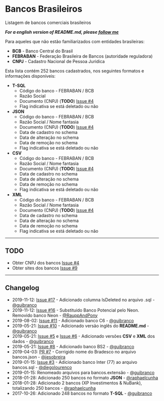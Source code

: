 # Bancos Brasileiros
Listagem de bancos comerciais brasileiros

***For a english version of README.md, please [follow me](https://github.com/guibranco/BancosBrasileiros/blob/master/README.en.md)***

Para aqueles que não estão familiarizados com entidades brasileiras:

- **BCB** - Banco Central do Brasil
- **FEBRABAN** - Federação Brasileira de Bancos (autoridade reguladora)
- **CNPJ** - Cadastro Nacional de Pessoa Juridica

Esta lista contém 252 bancos cadastrados, nos seguintes formatos e informações disponíveis:

- **T-SQL**
  - Código do banco - FEBRABAN / BCB
  - Razão Social
  - Documento (CNPJ) (**TODO**) [Issue #4](https://github.com/guibranco/BancosBrasileiros/issues/4)
  - Flag indicativa se está deletado ou não
- **JSON**
  - Código do banco - FEBRABAN / BCB
  - Razão Social / Nome fantasia
  - Documento (CNPJ) (**TODO**) [Issue #4](https://github.com/guibranco/BancosBrasileiros/issues/4)
  - Data de cadastro no schema
  - Data de alteração no schema
  - Data de remoção no schema
  - Flag indicativa se está deletado ou não
- **CSV**
  - Código do banco - FEBRABAN / BCB
  - Razão Social / Nome fantasia
  - Documento (CNPJ) (**TODO**) [Issue #4](https://github.com/guibranco/BancosBrasileiros/issues/4)
  - Data de cadastro no schema
  - Data de alteração no schema
  - Data de remoção no schema
  - Flag indicativa se está deletado ou não
- **XML**
  - Código do banco - FEBRABAN / BCB
  - Razão Social / Nome fantasia
  - Documento (CNPJ) (**TODO**) [Issue #4](https://github.com/guibranco/BancosBrasileiros/issues/4)
  - Data de cadastro no schema
  - Data de alteração no schema
  - Data de remoção no schema
  - Flag indicativa se está deletado ou não

---

## TODO

- Obter CNPJ dos bancos [Issue #4](https://github.com/guibranco/BancosBrasileiros/issues/4)
- Obter sites dos bancos [Issue #9](https://github.com/guibranco/BancosBrasileiros/issues/9)

---

## Changelog

- 2019-11-12: [Issue #17](https://github.com/guibranco/BancosBrasileiros/issues/17) - Adicionado columna IsDeleted no arquivo .sql - [@guibranco](https://github.com/guibranco)
- 2019-11-12: [Issue #16](https://github.com/guibranco/BancosBrasileiros/issues/16) - Substituido Banco Potencial pelo Neon. Removido banco Neon - [@RauppAndPony](https://github.com/RauppAndPony)
- 2019-08-02: [Issue #11](https://github.com/guibranco/BancosBrasileiros/issues/11) - Adicionado banco C6 - [@guibranco](https://github.com/guibranco)
- 2019-05-21: [Issue #10](https://github.com/guibranco/BancosBrasileiros/issues/10) - Adicionado versão inglês do **README.md** - [@guibranco](https://github.com/guibranco)
- 2019-05-21: [Issue #5](https://github.com/guibranco/BancosBrasileiros/issues/5) e [Issue #6](https://github.com/guibranco/BancosBrasileiros/issues/6) - Adicionado versões **CSV** e **XML** dos dados - [@guibranco](https://github.com/guibranco)
- 2019-05-21: [Issue #8](https://github.com/guibranco/BancosBrasileiros/issues/8) - Adicionado banco BS2 - [@guibranco](https://github.com/guibranco)
- 2019-04-03: [PR #7](https://github.com/guibranco/BancosBrasileiros/pull/7) - Corrigido nome do Bradesco no arquivo bancos.json - [@jesobreira](https://github.com/jesobreira)
- 2019-01-15: [Issue #3](https://github.com/guibranco/BancosBrasileiros/issues/3) - Adicionado banco Inter (77) ao arquivo bancos.sql - [@diegolourenco](https://github.com/DiegoLourenco)
- 2019-01-15: Renomeado arquivos para bancos.extensão - [@guibranco](https://github.com/guibranco)
- 2018-01-28: Adicionado 250 bancos no formato **JSON** - [@raphaelcunha](https://github.com/raphaelcunha)
- 2018-01-28: Adicionado 2 bancos (XP Investimentos & NuBank), totalizando 250 bancos - [@raphaelcunha](https://github.com/raphaelcunha)
- 2017-10-26: Adicionado 248 bancos no formato **T-SQL** - [@guibranco](https://github.com/guibranco)
